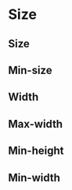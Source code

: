 <script setup>
import CdxDocsTokensTable from '../../src/components/tokens/TokensTable.vue';
import tokens from '@wikimedia/codex-design-tokens/dist/index.json';
</script>

# Size

## Size

<cdx-docs-tokens-table
	:tokens="tokens.size"
	token-demo="CdxDocsSizeDemo"
/>

## Min-size

<cdx-docs-tokens-table
	:tokens="tokens['min-size']"
	token-demo="CdxDocsSizeDemo"
/>

## Width

<cdx-docs-tokens-table
	:tokens="tokens.width"
	token-demo="CdxDocsSizeDemo"
	css-property="width"
/>

## Max-width

<cdx-docs-tokens-table
	:tokens="tokens['max-width']"
	token-demo="CdxDocsSizeDemo"
	css-property="width"
/>

## Min-height

<cdx-docs-tokens-table
	:tokens="tokens['min-height']"
	token-demo="CdxDocsSizeDemo"
	css-property="height"
/>

## Min-width

<cdx-docs-tokens-table
	:tokens="tokens['min-width']"
	token-demo="CdxDocsSizeDemo"
	css-property="width"
/>
